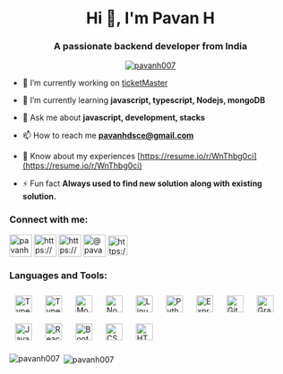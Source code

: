 <h1 align="center">Hi 👋, I'm Pavan H</h1>
<h3 align="center">A passionate backend developer from India</h3>
<p align="center"> <a href="https://twitter.com/pavanh007" target="blank"><img src="https://img.shields.io/twitter/follow/pavanh007?logo=twitter&style=for-the-badge" alt="pavanh007" /></a> </p>

- 🔭 I’m currently working on [ticketMaster](https://github.com/pavanh007/tour-Management)

- 🌱 I’m currently learning **javascript, typescript, Nodejs, mongoDB**

- 💬 Ask me about **javascript, development, stacks**

- 📫 How to reach me **pavanhdsce@gmail.com**

- 📄 Know about my experiences [https://resume.io/r/WnThbg0ci](https://resume.io/r/WnThbg0ci)

- ⚡ Fun fact **Always used to find new solution along with existing solution.**

<h3 align="left">Connect with me:</h3>
<p align="left">
<a href="https://twitter.com/pavanh007" target="blank"><img align="center" src="https://i.ibb.co/vZKDNW7/icons8-twitter-64.png" alt="pavanh007" height="40" width="40" /></a>
<a href="https://linkedin.com/in/https://www.linkedin.com/in/pavanh007/" target="blank"><img align="center" src="https://i.ibb.co/Ks6Jhdf/icons8-linkedin-48.png" alt="https://www.linkedin.com/in/pavanh007/" height="40" width="40" /></a>
<a href="https://instagram.com/https://www.instagram.com/pavanh_98/" target="blank"><img align="center" src="https://i.ibb.co/sbxZMDR/icons8-instagram-48.png" alt="https://www.instagram.com/pavanh_98/" height="40" width="40" /></a>
<a href="https://medium.com/@pavanhdsce" target="blank"><img align="center" src="https://i.ibb.co/rkDKmpT/icons8-medium-48.png" alt="@pavanhdsce" height="40" width="40" /></a>
<a href="https://www.leetcode.com/https://leetcode.com/pavanh1998/" target="blank"><img align="center" src="https://i.ibb.co/qRWVSZD/leetCode.png" alt="https://leetcode.com/pavanh1998/" height="35" width="35" /></a>
</p>

<h3 align="left">Languages and Tools:</h3>
<div align="left">  
<a href="https://www.javascript.com/" target="_blank"><img style="margin: 10px" src="https://profilinator.rishav.dev/skills-assets/javascript-original.svg" alt="TypeScript" height="30" /></a>  
<a href="https://www.typescriptlang.org/" target="_blank"><img style="margin: 10px" src="https://profilinator.rishav.dev/skills-assets/typescript-original.svg" alt="TypeScript" height="30" /></a>  
<a href="https://www.mongodb.com/" target="_blank"><img style="margin: 10px" src="https://profilinator.rishav.dev/skills-assets/mongodb-original-wordmark.svg" alt="MongoDB" height="30" /></a>  
<a href="https://nodejs.org/" target="_blank"><img style="margin: 10px" src="https://profilinator.rishav.dev/skills-assets/nodejs-original-wordmark.svg" alt="Node.js" height="30" /></a>  
<a href="https://www.linux.org/" target="_blank"><img style="margin: 10px" src="https://profilinator.rishav.dev/skills-assets/linux-original.svg" alt="Linux" height="30" /></a>  
<a href="https://www.python.org/" target="_blank"><img style="margin: 10px" src="https://profilinator.rishav.dev/skills-assets/python-original.svg" alt="Python" height="30" /></a>  
<a href="https://expressjs.com/" target="_blank"><img style="margin: 10px" src="https://profilinator.rishav.dev/skills-assets/express-original-wordmark.svg" alt="Express.js" height="30" /></a>  
<a href="https://github.com/" target="_blank"><img style="margin: 10px" src="https://profilinator.rishav.dev/skills-assets/git-scm-icon.svg" alt="Git" height="30" /></a>  
<a href="https://graphql.org/" target="_blank"><img style="margin: 10px" src="https://profilinator.rishav.dev/skills-assets/graphql.png" alt="GraphQL" height="30" /></a>  
<a href="https://www.java.com/" target="_blank"><img style="margin: 10px" src="https://profilinator.rishav.dev/skills-assets/java-original-wordmark.svg" alt="Java" height="30" /></a>  
  <a href="https://reactjs.org/" target="_blank"><img style="margin: 10px" src="https://profilinator.rishav.dev/skills-assets/react-original-wordmark.svg" alt="React" height="30" /></a>  
<a href="https://getbootstrap.com/docs/3.4/javascript/" target="_blank"><img style="margin: 10px" src="https://profilinator.rishav.dev/skills-assets/bootstrap-plain.svg" alt="Bootstrap" height="30" /></a>  
<a href="https://www.w3schools.com/css/" target="_blank"><img style="margin: 10px" src="https://profilinator.rishav.dev/skills-assets/css3-original-wordmark.svg" alt="CSS3" height="30" /></a>  
<a href="https://en.wikipedia.org/wiki/HTML5" target="_blank"><img style="margin: 10px" src="https://profilinator.rishav.dev/skills-assets/html5-original-wordmark.svg" alt="HTML5" height="30" /></a> 
</div> </a> </p>

<p><img align="left" src="https://github-readme-stats.vercel.app/api/top-langs?username=pavanh007&show_icons=true&locale=en&layout=compact" alt="pavanh007" /></p>

<p>&nbsp;<img align="center" src="https://github-readme-stats.vercel.app/api?username=pavanh007&show_icons=true&locale=en" alt="pavanh007" /></p>




